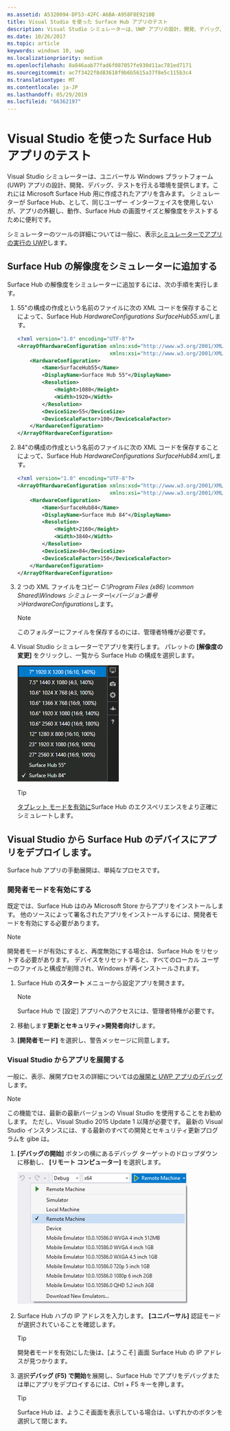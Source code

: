 ```yaml
---
ms.assetid: A5320094-DF53-42FC-A6BA-A958F8E9210B
title: Visual Studio を使った Surface Hub アプリのテスト
description: Visual Studio シミュレーターは、UWP アプリの設計、開発、デバッグ、テストを行える環境を提供します。これには Surface Hub 用に作成されたアプリを含みます。
ms.date: 10/26/2017
ms.topic: article
keywords: windows 10, uwp
ms.localizationpriority: medium
ms.openlocfilehash: 8a846aab77fad6f087057fe930d11ac781ed7171
ms.sourcegitcommit: ac7f3422f8d83618f9b6b5615a37f8e5c115b3c4
ms.translationtype: MT
ms.contentlocale: ja-JP
ms.lasthandoff: 05/29/2019
ms.locfileid: "66362197"
---
```

# <a name="test-surface-hub-apps-using-visual-studio"></a>Visual Studio を使った Surface Hub アプリのテスト
Visual Studio シミュレーターは、ユニバーサル Windows プラットフォーム (UWP) アプリの設計、開発、デバッグ、テストを行える環境を提供します。これには Microsoft Surface Hub 用に作成されたアプリを含みます。 シミュレーターが Surface Hub、として、同じユーザー インターフェイスを使用しないが、アプリの外観し、動作、Surface Hub の画面サイズと解像度をテストするために便利です。

シミュレーターのツールの詳細については一般に、表示[シミュレーターでアプリの実行の UWP](https://docs.microsoft.com/visualstudio/debugger/run-windows-store-apps-in-the-simulator)します。

## <a name="add-surface-hub-resolutions-to-the-simulator"></a>Surface Hub の解像度をシミュレーターに追加する
Surface Hub の解像度をシミュレーターに追加するには、次の手順を実行します。

1. 55"の構成の作成という名前のファイルに次の XML コードを保存することによって、Surface Hub *HardwareConfigurations SurfaceHub55.xml*します。  

    ```xml
    <?xml version="1.0" encoding="UTF-8"?>
    <ArrayOfHardwareConfiguration xmlns:xsd="http://www.w3.org/2001/XMLSchema"
                                  xmlns:xsi="http://www.w3.org/2001/XMLSchema-instance">
        <HardwareConfiguration>
            <Name>SurfaceHub55</Name>
            <DisplayName>Surface Hub 55"</DisplayName>
            <Resolution>
                <Height>1080</Height>
                <Width>1920</Width>
            </Resolution>
            <DeviceSize>55</DeviceSize>
            <DeviceScaleFactor>100</DeviceScaleFactor>
        </HardwareConfiguration>
    </ArrayOfHardwareConfiguration>
    ```

2. 84"の構成の作成という名前のファイルに次の XML コードを保存することによって、Surface Hub *HardwareConfigurations SurfaceHub84.xml*します。

    ```xml
    <?xml version="1.0" encoding="UTF-8"?>
    <ArrayOfHardwareConfiguration xmlns:xsd="http://www.w3.org/2001/XMLSchema"
                                  xmlns:xsi="http://www.w3.org/2001/XMLSchema-instance">
        <HardwareConfiguration>
            <Name>SurfaceHub84</Name>
            <DisplayName>Surface Hub 84"</DisplayName>
            <Resolution>
                <Height>2160</Height>
                <Width>3840</Width>
            </Resolution>
            <DeviceSize>84</DeviceSize>
            <DeviceScaleFactor>150</DeviceScaleFactor>
        </HardwareConfiguration>
    </ArrayOfHardwareConfiguration>
    ```

3. 2 つの XML ファイルをコピー *C:\Program Files (x86) \common Shared\Windows シミュレーター\\&lt;バージョン番号&gt;\HardwareConfigurations*します。

   > [!NOTE]
   > このフォルダーにファイルを保存するのには、管理者特権が必要です。

4. Visual Studio シミュレーターでアプリを実行します。 パレットの **[解像度の変更]** をクリックし、一覧から Surface Hub の構成を選択します。

    ![Visual Studio シミュレーターの解像度](images/vs-simulator-resolutions.png)

   > [!TIP]
   > [タブレット モードを有効に](https://windows.microsoft.com/windows-10/getstarted-like-a-tablet)Surface Hub のエクスペリエンスをより正確にシミュレートします。

## <a name="deploy-apps-to-a-surface-hub-device-from-visual-studio"></a>Visual Studio から Surface Hub のデバイスにアプリをデプロイします。
Surface hub アプリの手動展開は、単純なプロセスです。

### <a name="enable-developer-mode"></a>開発者モードを有効にする
既定では、Surface Hub はのみ Microsoft Store からアプリをインストールします。 他のソースによって署名されたアプリをインストールするには、開発者モードを有効にする必要があります。

> [!NOTE]
> 開発者モードが有効にすると、再度無効にする場合は、Surface Hub をリセットする必要があります。 デバイスをリセットすると、すべてのローカル ユーザーのファイルと構成が削除され、Windows が再インストールされます。

1. Surface Hub の**スタート** メニューから設定アプリを開きます。

   > [!NOTE]
   > Surface Hub で [設定] アプリへのアクセスには、管理者特権が必要です。

2. 移動します**更新とセキュリティ\>開発者向け**します。

3. **[開発者モード]** を選択し、警告メッセージに同意します。

### <a name="deploy-your-app-from-visual-studio"></a>Visual Studio からアプリを展開する
一般に、表示、展開プロセスの詳細については[の展開と UWP アプリのデバッグ](https://docs.microsoft.com/windows/uwp/debug-test-perf/deploying-and-debugging-uwp-apps)します。

   > [!NOTE]
   > この機能では、最新の最新バージョンの Visual Studio を使用することをお勧めします。 ただし、Visual Studio 2015 Update 1 以降が必要です。 最新の Visual Studio インスタンスには、する最新のすべての開発とセキュリティ更新プログラムを gibe は。

1. **[デバッグの開始]** ボタンの横にあるデバッグ ターゲットのドロップダウンに移動し、 **[リモート コンピューター]** を選択します。

    <!--lcap: in your screenshot, you have local machine selected-->

   ![Visual Studio のデバッグ ターゲットのドロップダウン](images/vs-debug-target.png)

2. Surface Hub ハブの IP アドレスを入力します。 **[ユニバーサル]** 認証モードが選択されていることを確認します。

   > [!TIP] 
   > 開発者モードを有効にした後は、[ようこそ] 画面 Surface Hub の IP アドレスが見つかります。

3. 選択**デバッグ (F5) で開始**を展開し、Surface Hub でアプリをデバッグまたは単にアプリをデプロイするには、Ctrl + F5 キーを押します。

   > [!TIP]
   > Surface Hub は、ようこそ画面を表示している場合は、いずれかのボタンを選択して閉じます。
